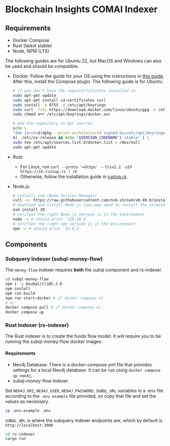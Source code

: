 # Blockchain Insights COMAI Indexer

## Requirements
- Docker Compose  
- Rust (latest stable)
- Node, NPM (LTS)

The following guides are for Ubuntu 22, but MacOS and Windows can also be used and should be compatible.

- Docker:
Follow the guide for your OS using the instructions in
[this guide](https://docs.docker.com/desktop/). After this, install the Compose plugin. The following guide is for Ubuntu.

    ```bash
    # if you don't have the repo/certificates installed in 
    sudo apt-get update
    sudo apt-get install ca-certificates curl
    sudo install -m 0755 -d /etc/apt/keyrings
    sudo curl -fsSL https://download.docker.com/linux/ubuntu/gpg -o /etc/apt/keyrings/docker.asc
    sudo chmod a+r /etc/apt/keyrings/docker.asc
    
    # Add the repository to Apt sources:
    echo \
    "deb [arch=$(dpkg --print-architecture) signed-by=/etc/apt/keyrings/docker.asc] https://download.docker.com/linux/ubuntu \
    $(. /etc/os-release && echo "$VERSION_CODENAME") stable" | \
    sudo tee /etc/apt/sources.list.d/docker.list > /dev/null
    sudo apt-get update
    ```
  
- Rust:
  - For Linux, run `curl --proto '=https' --tlsv1.2 -sSf https://sh.rustup.rs | sh`
  - Otherwise, follow the installation guide in [rustup.rs](https://rustup.rs/#).

- Node.js:
    ```bash
    # installs nvm (Node Version Manager)
    curl -o- https://raw.githubusercontent.com/nvm-sh/nvm/v0.40.0/install.sh | bash
    # download and install Node.js (you may need to restart the terminal)
    nvm install 20
    # verifies the right Node.js version is in the environment
    node -v # should print `v20.18.0`
    # verifies the right npm version is in the environment
    npm -v # should print `10.8.2`
    ```

## Components
### Subquery Indexer (subql-money-flow)
The `money-flow` indexer requires **both** the subql component and rs-indexer.


```bash
cd subql-money-flow
npm i -g @subql/cli@5.2.8
npm install
npm run build
npm run start:docker # if docker compose v1
# or
docker compose pull # if docker compose v2
docker compose up
```

### Rust Indexer (rs-indexer)
The Rust indexer is to create the funds flow model. It will require you to be running the subql-money-flow docker images.

#### Requirements
- Neo4j Database: There is a docker-compose.yml file that provides settings for a local Neo4j database. It can be run using `docker compose up neo4j`.
- subql-money-flow indexer

Set `NEO4J_URI`, `NEO4J_USER`, `NEO4J_PASSWORD`, `SUBQL_URL` variables in a .env file according to the `.env.example` file provided, so copy that file and set the values as necessary.

```bash
cp .env.example .env
```

`SUBQL_URL` is where the subquery indexer endpoints are, which by default is `http://localhost:3000`

```bash
cd rs-indexer
cargo run
```





